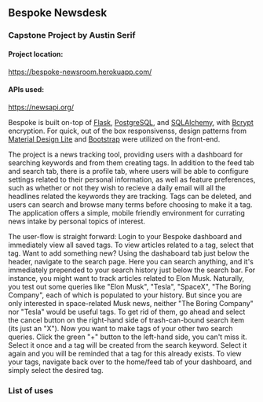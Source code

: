 ## Bespoke Newsdesk
### Capstone Project by Austin Serif

#### Project location: 
https://bespoke-newsroom.herokuapp.com/
#### APIs used: 
https://newsapi.org/

Bespoke is built on-top of [Flask](https://flask.palletsprojects.com/en/1.1.x/), [PostgreSQL](https://www.postgresql.org/), and [SQLAlchemy](https://www.sqlalchemy.org/), with [Bcrypt](https://pypi.org/project/bcrypt/) encryption. For quick, out of the box responsivenss, design patterns from [Material Design Lite](https://getmdl.io/) and [Bootstrap](https://getbootstrap.com/docs/4.5/getting-started/introduction/) were utilized on the front-end.

The project is a news tracking tool, providing users with a dashboard for searching keywords and from them creating tags. In addition to the feed tab and search tab, there is a profile tab, where users will be able to configure settings related to their personal information, as well as feature preferences, such as whether or not they wish to recieve a daily email will all the headlines related the keywords they are tracking. Tags can be deleted, and users can search and browse many terms before choosing to make it a tag. The application offers a simple, mobile friendly environment for currating news intake by personal topics of interest.

The user-flow is straight forward: Login to your Bespoke dashboard and immediately view all saved tags. To view articles related to a tag, select that tag. Want to add something new? Using the dashaboard tab just below the header, navigate to the search page. Here you can search anything, and it's immediately prepended to your search history just below the search bar. For instance, you might want to track articles related to Elon Musk. Naturally, you test out some queries like "Elon Musk", "Tesla", "SpaceX", "The Boring Company", each of which is populated to your history. But since you are only interested in space-related Musk news, neither "The Boring Company" nor "Tesla" would be useful tags. To get rid of them, go ahead and select the cancel button on the right-hand side of trash-can-bound search item (its just an "X"). Now you want to make tags of your other two search queries. Click the green "+" button to the left-hand side, you can't miss it. Select it once and a tag will be created from the search keyword. Select it again and you will be reminded that a tag for this already exists. To view your tags, navigate back over to the home/feed tab of your dashboard, and simply select the desired tag.

### List of uses

